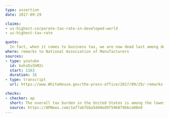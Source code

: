```yaml
---
type: assertion
date: 2017-09-29

claims:
- us-highest-corporate-tax-rate-in-developed-world
- us-highest-tax-rate

quote:
  In fact, when it comes to business tax, we are now dead last among developed nations. We pay the highest tax of any nation in the world. Our rate is the least competitive rate there is.
where: remarks to National Association of Manufacturers
sources:
- type: youtube
  id: kohsDsShM2c
  start: 1163
  duration: 16
- type: transcript
  url: https://www.WhiteHouse.gov/the-press-office/2017/09/29/-remarks-president-trump-nam-tax-reform

checks:
- checker: ap
  short: The overall tax burden in the United States is among the lowest in the developed world.
  source: https://APNews.com/1af7ab7bba5d49ed9f596879b6ce08e9
---
```

